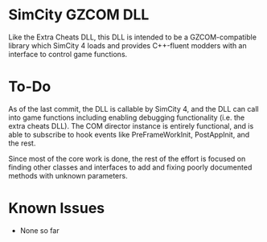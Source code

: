 # SimCity GZCOM DLL
Like the Extra Cheats DLL, this DLL is intended to be a GZCOM-compatible
library which SimCity 4 loads and provides C++-fluent modders with an
interface to control game functions.


# To-Do
As of the last commit, the DLL is callable by SimCity 4, and the DLL can call
into game functions including enabling debugging functionality (i.e. the extra
cheats DLL). The COM director instance is entirely functional, and is able to
subscribe to hook events like PreFrameWorkInit, PostAppInit, and the rest.

Since most of the core work is done, the rest of the effort is focused on
finding other classes and interfaces to add and fixing poorly documented
methods with unknown parameters.


Known Issues
=========
* None so far
